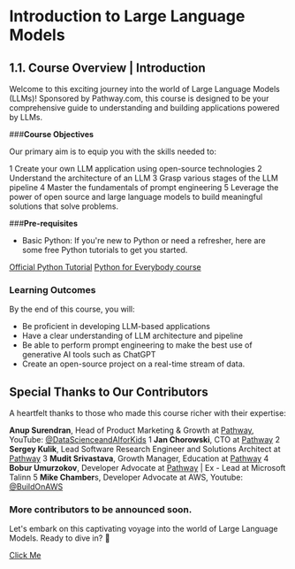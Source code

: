 # **Introduction to Large Language Models**
## **1.1. Course Overview | Introduction**

Welcome to this exciting journey into the world of Large Language Models (LLMs)! Sponsored by Pathway.com, this course is designed to be your comprehensive guide to understanding and building applications powered by LLMs.

###**Course Objectives**

Our primary aim is to equip you with the skills needed to:

1 Create your own LLM application using open-source technologies
2 Understand the architecture of an LLM
3 Grasp various stages of the LLM pipeline
4 Master the fundamentals of prompt engineering
5 Leverage the power of open source and large language models to build meaningful solutions that solve problems.

###**Pre-requisites**

- Basic Python: If you're new to Python or need a refresher, here are some free Python tutorials to get you started.

[Official Python Tutorial](https://docs.python.org/3/tutorial/index.html)
[Python for Everybody course](https://www.py4e.com/)

### Learning Outcomes

By the end of this course, you will:

- Be proficient in developing LLM-based applications
- Have a clear understanding of LLM architecture and pipeline
- Be able to perform prompt engineering to make the best use of generative AI tools such as ChatGPT 
- Create an open-source project on a real-time stream of data.


## Special Thanks to Our Contributors

A heartfelt thanks to those who made this course richer with their expertise:

**Anup Surendran**, Head of Product Marketing & Growth at [Pathway](https://pathway.com/), YouTube: [@DataScienceandAIforKids](https://www.youtube.com/@DataScienceandAIforKids)
1 **Jan Chorowski**, CTO at [Pathway](https://pathway.com/)
2 **Sergey Kulik**, Lead Software Research Engineer and Solutions Architect at [Pathway](https://pathway.com/)
3 **Mudit Srivastava**, Growth Manager, Education at [Pathway](https://pathway.com/)
4 **Bobur Umurzokov**, Developer Advocate at [Pathway](https://pathway.com/) | Ex - Lead at Microsoft Talinn
5 **Mike Chamber**s, Developer Advocate at AWS, Youtube: [@BuildOnAWS](https://www.youtube.com/@BuildOnAWS)

### More contributors to be announced soon.

Let's embark on this captivating voyage into the world of Large Language Models. Ready to dive in? 🌟

[Click Me](Module2.md)
